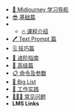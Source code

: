 - [🧭 Midjourney 学习导航](home.md)
- [😎 基础篇]()
- - [ 🔥 课程介绍]()
- [🖊️ Text Prompt 篇]()
- [🗒️ 技巧篇]()
- [📑 进阶指南]()
- [🚀 高级篇]()
- [📋 命令及参数]()
- [📁 Big List]()
- [🔨 工作实践]()
- [🙋🏼‍♂️ 常见问题]()
- **LMS Links**

